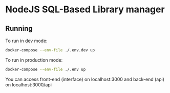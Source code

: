 # NodeJS SQL-Based Library manager

## Running

To run in dev mode:

```bash
docker-compose --env-file ./.env.dev up 
```

To run in production mode:

```bash
docker-compose --env-file ./.env up 
```

You can access front-end (interface) on localhost:3000 and back-end (api) on localhost:3000/api
